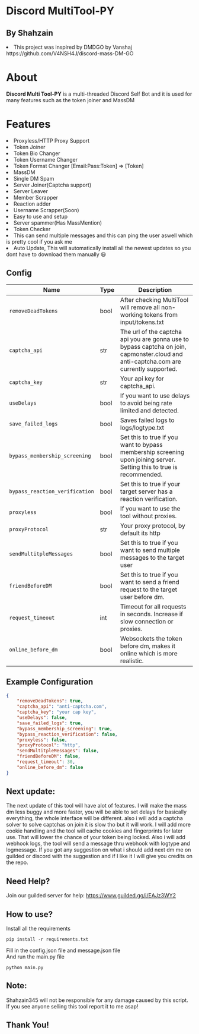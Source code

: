 # Discord MultiTool-PY
## By Shahzain
<li>This project was inspired by DMDGO by Vanshaj https://github.com/V4NSH4J/discord-mass-DM-GO</li>

# About
<strong>Discord Multi Tool-PY</strong> is a multi-threaded Discord Self Bot and it is used for many features such as the token joiner and MassDM

# Features
<li>Proxyless/HTTP Proxy Support</li>
<li>Token Joiner</li>
<li>Token Bio Changer</li>
<li>Token Username Changer</li>
<li>Token Format Changer [Email:Pass:Token] => [Token]</li>
<li>MassDM</li>
<li>Single DM Spam</li>
<li>Server Joiner(Captcha support)</li>
<li>Server Leaver</li>
<li>Member Scrapper</li>
<li>Reaction adder</li>
<li>Username Scrapper(Soon)</li>
<li>Easy to use and setup</li>
<li>Server spammer(Has MassMention)</li>
<li>Token Checker</li>
<li>This can send multiple messages and this can ping the user aswell which is pretty cool if you ask me</li>
<li>Auto Update, This will automatically install all the newest updates so you dont have to download them manually 😃</li>

## Config
| Name                                      | Type | Description                                                                                                                            |
|-------------------------------------------|------|----------------------------------------------------------------------------------------------------------------------------------------|
| <code>removeDeadTokens</code>             | bool | After checking MultiTool will remove all non-working tokens from input/tokens.txt                                                      |
| <code>captcha_api</code>                  | str  | The url of the captcha api you are gonna use to bypass captcha on join, capmonster.cloud and anti-captcha.com are currently supported. |
| <code>captcha_key</code>                  | str  | Your api key for captcha_api.                                                                                                          |
| <code>useDelays</code>                    | bool | If you want to use delays to avoid being rate limited and detected.                                                                    |
| <code>save_failed_logs</code>             | bool | Saves failed logs to logs/logtype.txt                                                                                                  |
| <code>bypass_membership_screening</code>  | bool | Set this to true if you want to bypass membership screening upon joining server. Setting this to true is recommended.                  |
| <code>bypass_reaction_verification</code> | bool | Set this to true if your target server has a reaction verification.                                                                    |
| <code>proxyless</code>                    | bool | If you want to use the tool without proxies.                                                                                           |
| <code>proxyProtocol</code>                | str  | Your proxy protocol, by default its http                                                                                               |
| <code>sendMultitpleMessages</code>        | bool | Set this to true if you want to send multiple messages to the target user                                                              |
| <code>friendBeforeDM</code>               | bool | Set this to true if you want to send a friend request to the target user before dm.                                                    |
| <code>request_timeout</code>              | int  | Timeout for all requests in seconds. Increase if slow connection or proxies.                                                           |
| <code>online_before_dm</code>             | bool | Websockets the token before dm, makes it online which is more realistic.                                                               |

## Example Configuration
```json
{
    "removeDeadTokens": true,
    "captcha_api": "anti-captcha.com",
    "captcha_key": "your cap key",
    "useDelays": false,
    "save_failed_logs": true,
    "bypass_membership_screening": true,
    "bypass_reaction_verification": false,
    "proxyless": false,
    "proxyProtocol": "http",
    "sendMultitpleMessages": false,
    "friendBeforeDM": false,
    "request_timeout": 30,
    "online_before_dm": false
}
```
## Next update:
The next update of this tool will have alot of features. I will make the mass dm less buggy and more faster, you will be able to set delays for basically everything,  the whole interface will be different. also i will add a captcha solver to solve captchas on join it is slow tho but it will work. I will add more cookie handling and the tool will cache cookies and fingerprints for later use. That will lower the chance of your token being locked. Also i will add webhook logs, the tool will send a message thru webhook with logtype and logmessage. If you got any suggestion on what i should add next dm me on guilded or discord with the suggestion and if I like it I will give you credits on the repo.
## Need Help?
Join our guilded server for help: https://www.guilded.gg/i/EAJz3WY2
## How to use?
Install all the requirements
<pre><code>pip install -r requirements.txt
</code></pre>
Fill in the config.json file and message.json file<br/>
And run the main.py file
<pre><code>python main.py
</code></pre>
## Note:
Shahzain345 will not be responsible for any damage caused by this script.<br/>
If you see anyone selling this tool report it to me asap!
## Thank You!

